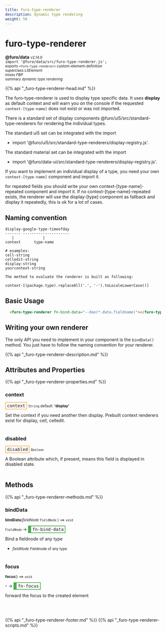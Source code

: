 ```yaml
---
title: furo-type-renderer
description: dynamic type rendering
weight: 50
---
```


# furo-type-renderer
**@furo/data** <small>v2.14.0</small>
<br>`import '@furo/data/src/furo-type-renderer.js';`<small>
<br>exports `<furo-type-renderer>` custom-element-definition
<br>superclass *LitElement*
<br> mixes *FBP*</small>
<br><small>summary *dynamic type rendering*</small>

{{% api "_furo-type-renderer-head.md" %}}

The furo-type-renderer is used to display type specific data. It uses **display** as default context and will warn you
on the console if the requested `context-[type-name]` does not exist or was not imported.

There is a standard set of display components @furo/ui5/src/standard-type-renderers for rendering the individual types.

The standard ui5 set can be integrated with the import
- import '@furo/ui5/src/standard-type-renderers/display-registry.js'.

The standard material set can be integrated with the import
- import '@furo/data-ui/src/standard-type-renderers/display-registry.js'.

If you want to implement an individual display of a type, you need your own `context-[type-name]` component and import it.

for repeated fields you should write your own context-[type-name]-repeated component and import it.
If no context-[type-name]-repeated exists, the renderer will use the display-[type] component as fallback and
display it repeatedly, this is ok for a lot of cases.

## Naming convention

```
display-google-type-timeofday
------- ---------------------
   |             |
context      type-name

# examples:
cell-string
celledit-string
display-string
yourcontext-string

The method to evaluate the renderer is built as following:

context-[(package.type).replaceAll('.', '-').toLocaleLowerCase()]
```



## Basic Usage
```html
  <furo-type-renderer fn-bind-data="--dao(*.data.fieldname)"></furo-type-renderer>
```

## Writing your own renderer
The only API you need to implement in your component is the `bindData()` method.
You just have to follow the naming convention for your renderer.

{{% api "_furo-type-renderer-description.md" %}}


## Attributes and Properties
{{% api "_furo-type-renderer-properties.md" %}}









### **context**

<span  style="border-width:2px; border-style: solid;border-color:  rgb(255, 182, 91);font-family:monospace; padding:2px 4px;">context</span>
<small>`String` default: **&#39;display&#39;**</small>

Set the context if you need another then display.
Prebuilt context renderers exist for display, cell, celledit.
<br><br>

### **disabled**

<span  style="border-width:2px; border-style: solid;border-color:  rgb(255, 182, 91);font-family:monospace; padding:2px 4px;">disabled</span>
<small>`Boolean` </small>

A Boolean attribute which, if present, means this field is displayed in disabled state.
<br><br>

## Methods
{{% api "_furo-type-renderer-methods.md" %}}


### **bindData**
<small>**bindData**(*fieldNode* `FieldNode` ) ⟹ `void`</small>

<small>`FieldNode` </small> →
<span  style="border-width:2px 2px 2px 10px; border-style: solid;border-color:  rgb(76, 175, 80);font-family:monospace; padding:2px 4px;">fn-bind-data</span>

Bind a fieldnode of any type

- <small>*fieldNode* Fieldnode of any type</small>
<br><br>




### **focus**
<small>**focus**() ⟹ `void`</small>

<small>`*`</small> →
<span  style="border-width:2px 2px 2px 10px; border-style: solid;border-color:  rgb(76, 175, 80);font-family:monospace; padding:2px 4px;">fn-focus</span>

forward the focus to the created element

<br><br>







{{% api "_furo-type-renderer-footer.md" %}}
{{% api "_furo-type-renderer-scripts.md" %}}
